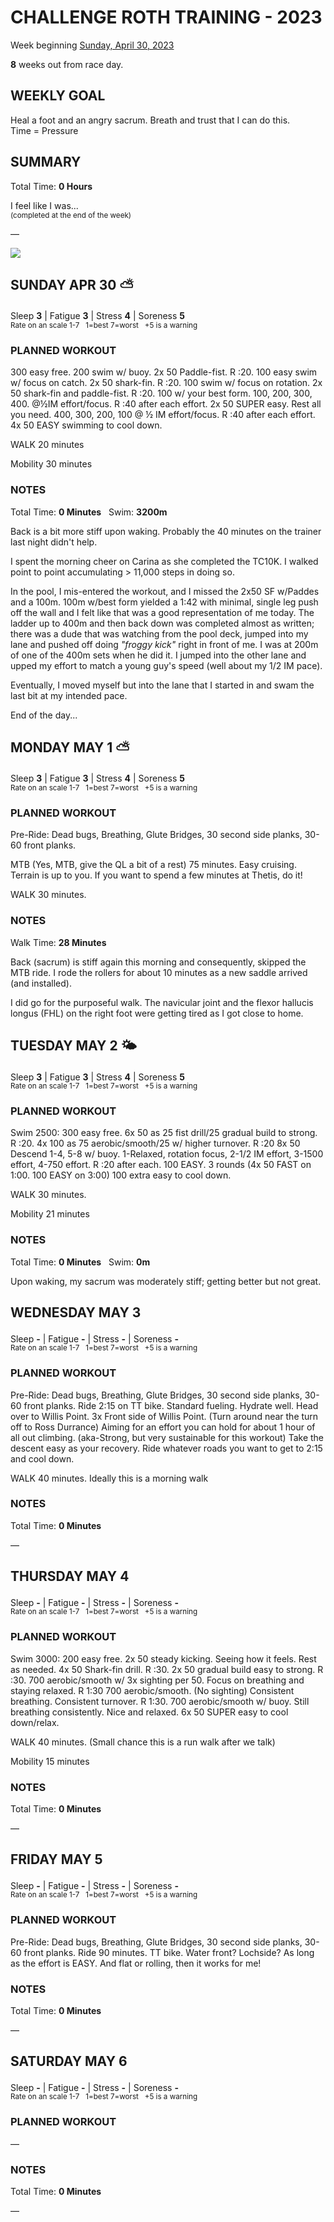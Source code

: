 # CHALLENGE ROTH TRAINING - 2023
Week beginning [Sunday, April 30, 2023](javascript:flick('sun');)

**8** weeks out from race day.

## WEEKLY GOAL
Heal a foot and an angry sacrum.  Breath and trust that I can do this.  
Time = Pressure

## SUMMARY
Total Time: **0 Hours**

I feel like I was...
<br /><sup>(completed at the end of the week)</sup>

&mdash;

![](/assets/jpg/II-9x550.jpeg)

## SUNDAY APR 30 ⛅️
Sleep **3** | Fatigue **3** | Stress **4** | Soreness **5**
<sup><br />Rate on an scale 1-7 &nbsp; 1=best 7=worst &nbsp; +5 is a warning</sup>

### PLANNED WORKOUT
300 easy free. 
200 swim w/ buoy. 
2x 50 Paddle-fist. R :20. 
100 easy swim w/ focus on catch. 
2x 50 shark-fin. R :20. 
100 swim w/ focus on rotation. 
2x 50 shark-fin and paddle-fist. R :20. 
100 w/ your best form. 
100, 200, 300, 400. @½IM effort/focus. R :40 after each effort.
2x 50 SUPER easy. Rest all you need. 
400, 300, 200, 100 @ ½ IM effort/focus. R :40 after each effort. 
4x 50 EASY swimming to cool down. 

WALK 20 minutes

Mobility 30 minutes 

### NOTES
Total Time: **0 Minutes** &nbsp; Swim: **3200m**

Back is a bit more stiff upon waking.   Probably the 40 minutes on the trainer last night didn't help.

I spent the morning cheer on Carina as she completed the TC10K.  I walked point to point accumulating > 11,000 steps in doing so.

In the pool, I mis-entered the workout, and I missed the 2x50 SF w/Paddes and a 100m.  100m w/best form yielded a 1:42 with minimal, single leg push off the wall and I felt like that was a good representation of me today.  The ladder up to 400m and then back down was completed almost as written; there was a dude that was watching from the pool deck, jumped into my lane and pushed off doing _"froggy kick"_ right in front of me.  I was at 200m of one of the 400m sets when he did it.  I jumped into the other lane and upped my effort to match a young guy's speed (well about my 1/2 IM pace).

Eventually, I moved myself but into the lane that I started in and swam the last bit at my intended pace.




End of the day...

<!---->
## MONDAY MAY 1 ⛅️
Sleep **3** | Fatigue **3** | Stress **4** | Soreness **5**
<sup><br />Rate on an scale 1-7 &nbsp; 1=best 7=worst &nbsp; +5 is a warning</sup>

### PLANNED WORKOUT
Pre-Ride: Dead bugs, Breathing, Glute Bridges, 30 second side 
planks, 30-60 front planks.

MTB (Yes, MTB, give the QL a bit of a rest) 75 minutes.  Easy 
cruising. Terrain is up to you. If you want to spend a few 
minutes at Thetis, do it! 

WALK 30 minutes.

### NOTES
Walk Time: **28 Minutes** 

Back (sacrum) is stiff again this morning and consequently, skipped the MTB ride.  I rode the rollers for about 10 minutes as a new saddle arrived (and installed).

I did go for the purposeful walk.  The navicular joint and the flexor hallucis longus (FHL) on the right foot were getting tired as I got close to home.


<!---->
## TUESDAY MAY 2 🌤
Sleep **3** | Fatigue **3** | Stress **4** | Soreness **5**
<sup><br />Rate on an scale 1-7 &nbsp; 1=best 7=worst &nbsp; +5 is a warning</sup>

### PLANNED WORKOUT
Swim 2500: 
300 easy free. 
6x 50 as 25 fist drill/25 gradual build to strong. R :20. 
4x 100 as 75 aerobic/smooth/25 w/ higher turnover. R :20
8x 50 Descend 1-4, 5-8 w/ buoy. 1-Relaxed, rotation focus, 
2-1/2 IM effort, 3-1500 effort, 4-750 effort. R :20 after each. 
100 EASY. 
3 rounds (4x 50 FAST on 1:00. 100 EASY on 3:00) 
100 extra easy to cool down. 

WALK 30 minutes. 

Mobility 21 minutes

### NOTES
Total Time: **0 Minutes** &nbsp; Swim: **0m**

Upon waking, my sacrum was moderately stiff; getting better but not great.

<!---->
## WEDNESDAY MAY 3
Sleep **-** | Fatigue **-** | Stress **-** | Soreness **-**
<sup><br />Rate on an scale 1-7 &nbsp; 1=best 7=worst &nbsp; +5 is a warning</sup>

### PLANNED WORKOUT
Pre-Ride: Dead bugs, Breathing, Glute Bridges, 30 second side 
planks, 30-60 front planks.
Ride 2:15 on TT bike. 
Standard fueling. Hydrate well. 
Head over to Willis Point. 
3x Front side of Willis Point. (Turn around near the turn off to Ross Durrance) 
Aiming for an effort you can hold for about 1 hour of all out climbing. (aka-Strong, but very sustainable for this workout) 
Take the descent easy as your recovery. 
Ride whatever roads you want to get to 2:15 and cool down. 

WALK 40 minutes. Ideally this is a morning walk 

### NOTES
Total Time: **0 Minutes**

&mdash;  

<!---->
## THURSDAY MAY 4
Sleep **-** | Fatigue **-** | Stress **-** | Soreness **-**
<sup><br />Rate on an scale 1-7 &nbsp; 1=best 7=worst &nbsp; +5 is a warning</sup>

### PLANNED WORKOUT
Swim 3000:
200 easy free. 
2x 50 steady kicking. Seeing how it feels. Rest as needed. 
4x 50 Shark-fin drill. R :30. 
2x 50 gradual build easy to strong. R :30. 
700 aerobic/smooth w/ 3x sighting per 50. Focus on breathing and staying relaxed. R 1:30
700 aerobic/smooth. (No sighting) Consistent breathing. Consistent turnover. R 1:30. 
700 aerobic/smooth w/ buoy. Still breathing consistently. Nice and relaxed. 
6x 50 SUPER easy to cool down/relax. 

WALK 40 minutes. (Small chance this is a run walk after we talk) 

Mobility 15 minutes

### NOTES
Total Time: **0 Minutes**

&mdash;  

<!---->
## FRIDAY MAY 5
Sleep **-** | Fatigue **-** | Stress **-** | Soreness **-**
<sup><br />Rate on an scale 1-7 &nbsp; 1=best 7=worst &nbsp; +5 is a warning</sup>

### PLANNED WORKOUT
Pre-Ride: Dead bugs, Breathing, Glute Bridges, 30 second side 
planks, 30-60 front planks.
Ride 90 minutes. TT bike. 
Water front? Lochside? 
As long as the effort is EASY. 
And flat or rolling, then it works for me!

### NOTES
Total Time: **0 Minutes**

&mdash;  

<!---->
## SATURDAY MAY 6
Sleep **-** | Fatigue **-** | Stress **-** | Soreness **-**
<sup><br />Rate on an scale 1-7 &nbsp; 1=best 7=worst &nbsp; +5 is a warning</sup>

### PLANNED WORKOUT
&mdash;  

### NOTES
Total Time: **0 Minutes**

&mdash;  
